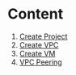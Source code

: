 # Content
1. [Create Project](https://github.com/adithaha/gcp-tutorial/blob/main/common/project.md)
2. [Create VPC](https://github.com/adithaha/gcp-tutorial/blob/main/common/vpc.md)
3. [Create VM](https://github.com/adithaha/gcp-tutorial/blob/main/vpc/vm.md)
4. [VPC Peering](https://github.com/adithaha/gcp-tutorial/blob/main/vpc/peering.md)
